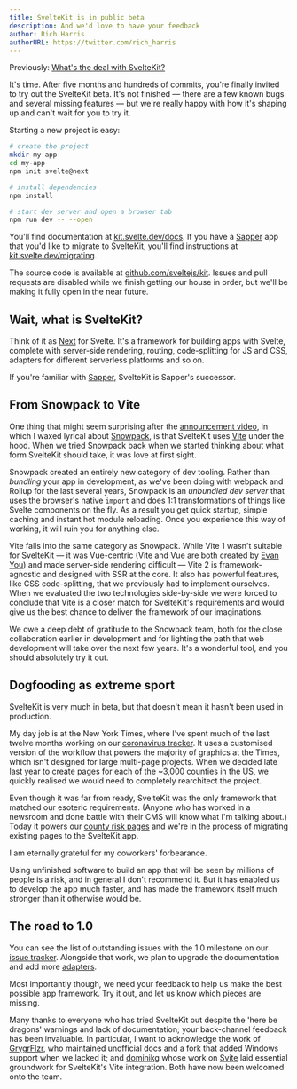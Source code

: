 ```yaml
---
title: SvelteKit is in public beta
description: And we'd love to have your feedback
author: Rich Harris
authorURL: https://twitter.com/rich_harris
---
```


<aside><p>Previously: <a href="/blog/whats-the-deal-with-sveltekit">What's the deal with SvelteKit?</a></p></aside>

It's time. After five months and hundreds of commits, you're finally invited to try out the SvelteKit beta. It's not finished — there are a few known bugs and several missing features — but we're really happy with how it's shaping up and can't wait for you to try it.

Starting a new project is easy:

```bash
# create the project
mkdir my-app
cd my-app
npm init svelte@next

# install dependencies
npm install

# start dev server and open a browser tab
npm run dev -- --open
```

You'll find documentation at [kit.svelte.dev/docs](https://kit.svelte.dev/docs). If you have a [Sapper](https://sapper.svelte.dev) app that you'd like to migrate to SvelteKit, you'll find instructions at [kit.svelte.dev/migrating](https://kit.svelte.dev/migrating).

The source code is available at [github.com/sveltejs/kit](https://github.com/sveltejs/kit). Issues and pull requests are disabled while we finish getting our house in order, but we'll be making it fully open in the near future.


## Wait, what is SvelteKit?

Think of it as [Next](https://nextjs.org/) for Svelte. It's a framework for building apps with Svelte, complete with server-side rendering, routing, code-splitting for JS and CSS, adapters for different serverless platforms and so on.

If you're familiar with [Sapper](https://sapper.svelte.dev), SvelteKit is Sapper's successor.

## From Snowpack to Vite

One thing that might seem surprising after the [announcement video](/blog/whats-the-deal-with-sveltekit), in which I waxed lyrical about [Snowpack](https://www.snowpack.dev/), is that SvelteKit uses [Vite](https://vitejs.dev) under the hood. When we tried Snowpack back when we started thinking about what form SvelteKit should take, it was love at first sight.

Snowpack created an entirely new category of dev tooling. Rather than _bundling_ your app in development, as we've been doing with webpack and Rollup for the last several years, Snowpack is an _unbundled dev server_ that uses the browser's native `import` and does 1:1 transformations of things like Svelte components on the fly. As a result you get quick startup, simple caching and instant hot module reloading. Once you experience this way of working, it will ruin you for anything else.

Vite falls into the same category as Snowpack. While Vite 1 wasn't suitable for SvelteKit — it was Vue-centric (Vite and Vue are both created by [Evan You](https://twitter.com/youyuxi)) and made server-side rendering difficult — Vite 2 is framework-agnostic and designed with SSR at the core. It also has powerful features, like CSS code-splitting, that we previously had to implement ourselves. When we evaluated the two technologies side-by-side we were forced to conclude that Vite is a closer match for SvelteKit's requirements and would give us the best chance to deliver the framework of our imaginations.

We owe a deep debt of gratitude to the Snowpack team, both for the close collaboration earlier in development and for lighting the path that web development will take over the next few years. It's a wonderful tool, and you should absolutely try it out.


## Dogfooding as extreme sport

SvelteKit is very much in beta, but that doesn't mean it hasn't been used in production.

My day job is at the New York Times, where I've spent much of the last twelve months working on our [coronavirus tracker](https://www.nytimes.com/interactive/2020/us/coronavirus-us-cases.html). It uses a customised version of the workflow that powers the majority of graphics at the Times, which isn't designed for large multi-page projects. When we decided late last year to create pages for each of the ~3,000 counties in the US, we quickly realised we would need to completely rearchitect the project.

Even though it was far from ready, SvelteKit was the only framework that matched our esoteric requirements. (Anyone who has worked in a newsroom and done battle with their CMS will know what I'm talking about.) Today it powers our [county risk pages](https://www.nytimes.com/interactive/2021/us/tom-green-texas-covid-cases.html) and we're in the process of migrating existing pages to the SvelteKit app.

<aside><p>I am eternally grateful for my coworkers' forbearance.</p></aside>

Using unfinished software to build an app that will be seen by millions of people is a risk, and in general I don't recommend it. But it has enabled us to develop the app much faster, and has made the framework itself much stronger than it otherwise would be.

## The road to 1.0

You can see the list of outstanding issues with the 1.0 milestone on our [issue tracker](https://github.com/sveltejs/kit/issues?q=is%3Aopen+is%3Aissue+milestone%3A1.0). Alongside that work, we plan to upgrade the documentation and add more [adapters](https://kit.svelte.dev/docs#adapters).

Most importantly though, we need your feedback to help us make the best possible app framework. Try it out, and let us know which pieces are missing.

Many thanks to everyone who has tried SvelteKit out despite the 'here be dragons' warnings and lack of documentation; your back-channel feedback has been invaluable. In particular, I want to acknowledge the work of [GrygrFlzr](https://github.com/GrygrFlzr), who maintained unofficial docs and a fork that added Windows support when we lacked it; and [dominikg](https://github.com/dominikg) whose work on [Svite](https://github.com/svitejs/svite) laid essential groundwork for SvelteKit's Vite integration. Both have now been welcomed onto the team.
